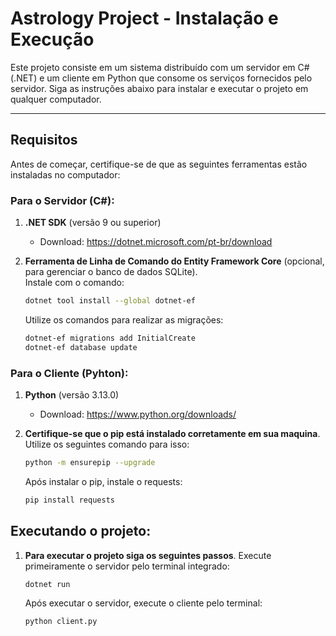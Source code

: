 # Astrology Project - Instalação e Execução

Este projeto consiste em um sistema distribuído com um servidor em C# (.NET) e um cliente em Python que consome os serviços fornecidos pelo servidor. Siga as instruções abaixo para instalar e executar o projeto em qualquer computador.

---

## Requisitos
Antes de começar, certifique-se de que as seguintes ferramentas estão instaladas no computador:

### Para o Servidor (C#):
1. **.NET SDK** (versão 9 ou superior)  
   - Download: https://dotnet.microsoft.com/pt-br/download

2. **Ferramenta de Linha de Comando do Entity Framework Core** (opcional, para gerenciar o banco de dados SQLite).  
   Instale com o comando:
   ```bash
   dotnet tool install --global dotnet-ef
   ```
   Utilize os comandos para realizar as migrações:
   
   ```bash
   dotnet-ef migrations add InitialCreate
   dotnet-ef database update
   ```
### Para o Cliente (Pyhton):
1. **Python** (versão 3.13.0)
   - Download: https://www.python.org/downloads/

2. **Certifique-se que o pip está instalado corretamente em sua maquina**.
   Utilize os seguintes comando para isso:
   ```bash
   python -m ensurepip --upgrade
   ```
   Após instalar o pip, instale o requests:
   ```bash
   pip install requests
   ```
## Executando o projeto:

1. **Para executar o projeto siga os seguintes passos**.
   Execute primeiramente o servidor pelo terminal integrado:
   ```bash
   dotnet run
   ```
   Após executar o servidor, execute o cliente pelo terminal:
   ```bash
   python client.py
   ```
